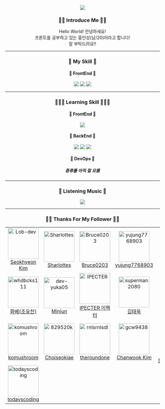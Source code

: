 <div align=center>
  <img src="https://capsule-render.vercel.app/api?type=Rect&color=gradient&height=300&section=header&text=Hong%20In%20Sung&desc=Welcome!&descSize=30&fontSize=50&fontAlignY=45&descAlignY=65&animation=fadeIn" />
  <h3>👋🏻 Introduce Me 👋🏻</h3>
  Hello World! 안녕하세요! <br />
  프론트를 공부하고 있는 홍인성(남/20)이라고 합니다!<br />
  잘 부탁드려요!!
  <hr />
  <h3>🧰 My Skill 🧰</h3>
    <h4> 🎨 FrontEnd 🎨 </h4>
        <img src="https://img.shields.io/badge/HTML-E34F26?style=flat&logo=HTML5&logoColor=white"/>
        <img src="https://img.shields.io/badge/CSS-1572B6?style=flat&logo=CSS3&logoColor=white"/>
        <img src="https://img.shields.io/badge/JavaScript-F7DF1E?style=flat&logo=JavaScript&logoColor=white"/>
  <hr />
  <h3> 👩🏻‍💻 Learning Skill 👩🏻‍💻 </h3>
    <h4> 🎨 FrontEnd 🎨 </h4>
        <img src="https://img.shields.io/badge/React-61DAFB?style=flat&logo=React&logoColor=white"/>
<!--         프론트엔드와 관련된 부분들은 백엔드(자바)가 끝나고 난뒤 공부할 예정입니다. -->
    <h4> 🔧 BackEnd 🔧 </h4>
        <img src="https://img.shields.io/badge/Java-007396?style=flat&logo=Java&logoColor=white"/>
        <img src="https://img.shields.io/badge/Spring-6DB33F?style=flat&logo=Spring&logoColor=white"/>
        <img src="https://img.shields.io/badge/Spring Boot-6DB33F?style=flat&logo=Spring Boot&logoColor=white"/>
    <h4> 🔑 DevOps 🔑 </h4>
        <h5> 종류를 아직 잘 모름 </h5>
        <!-- CI/CD는 자바 공부가 완료 된 후 공부할 예정 -->
  <hr />
  <h3> 🎵 Listening Music 🎵 </h3>
    <img src="https://music-profile.rayriffy.com/theme/dark.svg?uid=000936.63413765371b48bab1c6093c20a61980.0902" />
  <hr />
  <h3>🤴🏻 Thanks For My Follower 🤴🏻</h3>
  <!--START_SECTION:top-followers-->
<table>
  <tr>
    <td align="center">
      <a href="https://github.com/Lob-dev">
        <img src="https://avatars2.githubusercontent.com/u/67903919" width="100px;" alt="Lob-dev"/>
      </a>
      <br />
      <a href="https://github.com/Lob-dev">Seokhyeon Kim</a>
    </td>
    <td align="center">
      <a href="https://github.com/Sharlottes">
        <img src="https://avatars2.githubusercontent.com/u/60801210" width="100px;" alt="Sharlottes"/>
      </a>
      <br />
      <a href="https://github.com/Sharlottes">Sharlottes</a>
    </td>
    <td align="center">
      <a href="https://github.com/Bruce0203">
        <img src="https://avatars2.githubusercontent.com/u/56539682" width="100px;" alt="Bruce0203"/>
      </a>
      <br />
      <a href="https://github.com/Bruce0203">Bruce0203</a>
    </td>
    <td align="center">
      <a href="https://github.com/yujung7768903">
        <img src="https://avatars2.githubusercontent.com/u/68562176" width="100px;" alt="yujung7768903"/>
      </a>
      <br />
      <a href="https://github.com/yujung7768903">yujung7768903</a>
    </td>
    <td align="center">
      <a href="https://github.com/tjdrkr2580">
        <img src="https://avatars2.githubusercontent.com/u/97386129" width="100px;" alt="tjdrkr2580"/>
      </a>
      <br />
      <a href="https://github.com/tjdrkr2580">김태현</a>
    </td>
    <td align="center">
      <a href="https://github.com/tmddn3070">
        <img src="https://avatars2.githubusercontent.com/u/69005921" width="100px;" alt="tmddn3070"/>
      </a>
      <br />
      <a href="https://github.com/tmddn3070">SMOO</a>
    </td>
    <td align="center">
      <a href="https://github.com/AI-Expert-04">
        <img src="https://avatars2.githubusercontent.com/u/108778451" width="100px;" alt="AI-Expert-04"/>
      </a>
      <br />
      <a href="https://github.com/AI-Expert-04">yeopseung</a>
    </td>
  </tr>
  <tr>
    <td align="center">
      <a href="https://github.com/whdbcks111">
        <img src="https://avatars2.githubusercontent.com/u/81742754" width="100px;" alt="whdbcks111"/>
      </a>
      <br />
      <a href="https://github.com/whdbcks111">화베(조유찬)</a>
    </td>
    <td align="center">
      <a href="https://github.com/dev-yuka05">
        <img src="https://avatars2.githubusercontent.com/u/84955607" width="100px;" alt="dev-yuka05"/>
      </a>
      <br />
      <a href="https://github.com/dev-yuka05">Minjun</a>
    </td>
    <td align="center">
      <a href="https://github.com/IPECTER">
        <img src="https://avatars2.githubusercontent.com/u/80433772" width="100px;" alt="IPECTER"/>
      </a>
      <br />
      <a href="https://github.com/IPECTER">IPECTER 이팩터</a>
    </td>
    <td align="center">
      <a href="https://github.com/superman2080">
        <img src="https://avatars2.githubusercontent.com/u/49778969" width="100px;" alt="superman2080"/>
      </a>
      <br />
      <a href="https://github.com/superman2080">김태욱</a>
    </td>
    <td align="center">
      <a href="https://github.com/qetqet910">
        <img src="https://avatars2.githubusercontent.com/u/79036088" width="100px;" alt="qetqet910"/>
      </a>
      <br />
      <a href="https://github.com/qetqet910">5:14</a>
    </td>
    <td align="center">
      <a href="https://github.com/kiss8981">
        <img src="https://avatars2.githubusercontent.com/u/35857297" width="100px;" alt="kiss8981"/>
      </a>
      <br />
      <a href="https://github.com/kiss8981">Dohyun Kim</a>
    </td>
    <td align="center">
      <a href="https://github.com/shadowstarDeveloper">
        <img src="https://avatars2.githubusercontent.com/u/120664768" width="100px;" alt="shadowstarDeveloper"/>
      </a>
      <br />
      <a href="https://github.com/shadowstarDeveloper">K0KK0R0</a>
    </td>
  </tr>
  <tr>
    <td align="center">
      <a href="https://github.com/komushroom">
        <img src="https://avatars2.githubusercontent.com/u/95523186" width="100px;" alt="komushroom"/>
      </a>
      <br />
      <a href="https://github.com/komushroom">komushroom</a>
    </td>
    <td align="center">
      <a href="https://github.com/829520k">
        <img src="https://avatars2.githubusercontent.com/u/105596832" width="100px;" alt="829520k"/>
      </a>
      <br />
      <a href="https://github.com/829520k">Choiseokjae</a>
    </td>
    <td align="center">
      <a href="https://github.com/rnlsrnlsdl">
        <img src="https://avatars2.githubusercontent.com/u/101311563" width="100px;" alt="rnlsrnlsdl"/>
      </a>
      <br />
      <a href="https://github.com/rnlsrnlsdl">theroundone</a>
    </td>
    <td align="center">
      <a href="https://github.com/gcw9438">
        <img src="https://avatars2.githubusercontent.com/u/65588301" width="100px;" alt="gcw9438"/>
      </a>
      <br />
      <a href="https://github.com/gcw9438">Chanwook Kim</a>
    </td>
    <td align="center">
      <a href="https://github.com/dev-alphagot">
        <img src="https://avatars2.githubusercontent.com/u/56759376" width="100px;" alt="dev-alphagot"/>
      </a>
      <br />
      <a href="https://github.com/dev-alphagot">Sukuna Shinmyoumaru</a>
    </td>
    <td align="center">
      <a href="https://github.com/OOGIN">
        <img src="https://avatars2.githubusercontent.com/u/95895007" width="100px;" alt="OOGIN"/>
      </a>
      <br />
      <a href="https://github.com/OOGIN">CBKyun</a>
    </td>
    <td align="center">
      <a href="https://github.com/Luriel0228">
        <img src="https://avatars2.githubusercontent.com/u/126620644" width="100px;" alt="Luriel0228"/>
      </a>
      <br />
      <a href="https://github.com/Luriel0228">루리엘</a>
    </td>
  </tr>
  <tr>
    <td align="center">
      <a href="https://github.com/todayscoding">
        <img src="https://avatars2.githubusercontent.com/u/78680425" width="100px;" alt="todayscoding"/>
      </a>
      <br />
      <a href="https://github.com/todayscoding">todayscoding</a>
    </td>
  </tr>
</table>
<!--END_SECTION:top-followers-->
</div>
